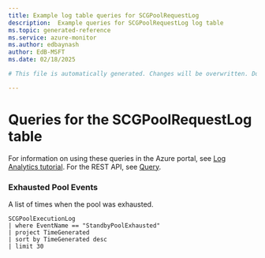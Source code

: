 ```yaml
---
title: Example log table queries for SCGPoolRequestLog
description:  Example queries for SCGPoolRequestLog log table
ms.topic: generated-reference
ms.service: azure-monitor
ms.author: edbaynash
author: EdB-MSFT
ms.date: 02/18/2025

# This file is automatically generated. Changes will be overwritten. Do not change this file directly. 

---
```


# Queries for the SCGPoolRequestLog table

For information on using these queries in the Azure portal, see [Log Analytics tutorial](/azure/azure-monitor/logs/log-analytics-tutorial). For the REST API, see [Query](/rest/api/loganalytics/query).


### Exhausted Pool Events  


A list of times when the pool was exhausted.  

```query
SCGPoolExecutionLog
| where EventName == "StandbyPoolExhausted"
| project TimeGenerated
| sort by TimeGenerated desc
| limit 30
```


